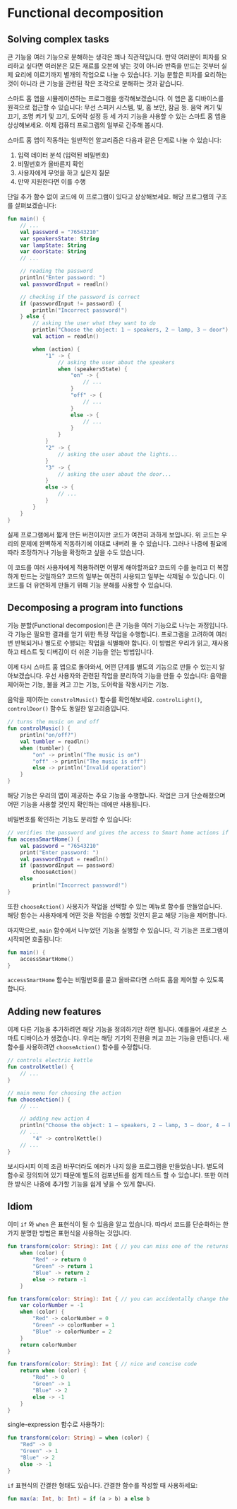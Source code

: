 # Functional decomposition

## Solving complex tasks

큰 기능을 여러 기능으로 분해하는 생각은 꽤나 직관적입니다. 만약 여러분이 피자를 요리하고 싶다면 여러분은 모든 재료를 오븐에 넣는 것이 아니라 반죽을 만드는 것부터 실제 요리에 이르기까지 별개의 작업으로 나눌 수 있습니다. 기능 분할은 피자를 요리하는 것이 아니라 큰 기능을 관련된 작은 조각으로 분해하는 것과 같습니다.

스마트 홈 앱을 시뮬레이션하는 프로그램을 생각해보겠습니다. 이 앱은 홈 디바이스를 원격으로 접근할 수 있습니다: 무선 스피커 시스템, 빛, 홈 보안, 잠금 등. 음악 켜기 및 끄기, 조명 켜기 및 끄기, 도어락 설정 등 세 가지 기능을 사용할 수 있는 스마트 홈 앱을 상상해보세요. 이제 컴퓨터 프로그램의 일부로 간주해 봅시다.

스마트 홈 앱이 작동하는 일반적인 알고리즘은 다음과 같은 단계로 나눌 수 있습니다:

1. 입력 데이터 분석 (입력된 비밀번호)
2. 비밀번호가 올바른지 확인
3. 사용자에게 무엇을 하고 싶은지 질문
4. 만약 지원한다면 이를 수행

단일 추가 함수 없이 코드에 이 프로그램이 있다고 상상해보세요. 해당 프로그램의 구조를 살펴보겠습니다:

```kotlin
fun main() {
    // ...
    val password = "76543210"
    var speakersState: String
    var lampState: String
    var doorState: String
    // ...

    // reading the password
    println("Enter password: ")
    val passwordInput = readln()

    // checking if the password is correct
    if (passwordInput != password) {
        println("Incorrect password!")
    } else {
        // asking the user what they want to do
        println("Choose the object: 1 – speakers, 2 – lamp, 3 – door")
        val action = readln()

        when (action) {
            "1" -> {
                // asking the user about the speakers
                when (speakersState) {
                    "on" -> {
                        // ...
                    }
                    "off" -> {
                        // ...
                    }
                    else -> {
                        // ...
                    }
                }
            }
            "2" -> {
                // asking the user about the lights...
            }
            "3" -> {
                // asking the user about the door...
            }
            else -> {
                // ...
            }
        }
    }
}
```

실제 프로그램에서 짧게 만든 버전이지만 코드가 여전히 과하게 보입니다. 위 코드는 우리의 문제에 완벽하게 작동하기에 이대로 내버려 둘 수 있습니다. 그러나 나중에 필요에 따라 조정하거나 기능을 확정하고 싶을 수도 있습니다.

이 코드를 여러 사용자에게 적용하려면 어떻게 해야할까요? 코드의 수를 늘리고 더 복잡하게 만드는 것일까요? 코드의 일부는 여전히 사용되고 일부는 삭제될 수 있습니다. 이 코드를 더 유연하게 만들기 위해 기능 분해를 사용할 수 있습니다.



## Decomposing a program into functions

기능 분할(Functional decomposion)은 큰 기능을 여러 기능으로 나누는 과정입니다. 각 기능은 필요한 결과를 얻기 위한 특정 작업을 수행합니다. 프로그램을 고려하여 여러 번 반복되거나 별도로 수행되는 작업을 식별해야 합니다. 이 방법은 우리가 읽고, 재사용하고 테스트 및 디버깅이 더 쉬운 기능을 얻는 방법입니다.

이제 다시 스마트 홈 앱으로 돌아와서, 어떤 단계를 별도의 기능으로 만들 수 있는지 알아보겠습니다. 우선 사용자와 관련된 작업을 분리하여 기능을 만들 수 있습니다: 음악을 제어하는 기능, 불을 켜고 끄는 기능, 도어락을 작동시키는 기능.

음악을 제어하는 `constrolMusic()` 함수를 확인해보세요. `controlLight()`, `controlDoor()` 함수도 동일한 알고리즘입니다.

```kotlin
// turns the music on and off
fun controlMusic() {
    println("on/off?")
    val tumbler = readln()
    when (tumbler) {
        "on" -> println("The music is on")
        "off" -> println("The music is off")
        else -> println("Invalid operation")
    }
}
```

해당 기능은 우리의 앱이 제공하는 주요 기능을 수행합니다. 작업은 크게 단순해졌으며 어떤 기능을 사용할 것인지 확인하는 데에만 사용됩니다.

비밀번호를 확인하는 기능도 분리할 수 있습니다:

```kotlin
// verifies the password and gives the access to Smart home actions if the password is correct
fun accessSmartHome() {
    val password = "76543210"
    print("Enter password: ")
    val passwordInput = readln()
    if (passwordInput == password)
        chooseAction()
    else
        println("Incorrect password!")
}
```

또한 `chooseAction()` 사용자가 작업을 선택할 수 있는 메뉴로 함수를 만들었습니다. 해당 함수는 사용자에게 어떤 것을 작업을 수행할 것인지 묻고 해당 기능을 제어합니다.

마지막으로, `main` 함수에서 나누었던 기능을 실행할 수 있습니다, 각 기능은 프로그램이 시작되면 호출됩니다:

```kotlin
fun main() {
    accessSmartHome()
}
```

`accessSmartHome` 함수는 비밀번호를 묻고 올바르다면 스마트 홈을 제어할 수 있도록 합니다.



## Adding new features

이제 다른 기능을 추가하려면 해당 기능을 정의하기만 하면 됩니다. 예를들어 새로운 스마트 디바이스가 생겼습니다. 우리는 해당 기기의 전원을 켜고 끄는 기능을 만듭니다. 새 함수를 사용하려면 `chooseAction()` 함수를 수정합니다.

```kotlin
// controls electric kettle
fun controlKettle() {
    // ...
}

// main menu for choosing the action
fun chooseAction() {
    // ...

    // adding new action 4
    println("Choose the object: 1 – speakers, 2 – lamp, 3 – door, 4 – kettle")
    // ...
        "4" -> controlKettle()
    // ...
}
```

보시다시피 이제 조금 바꾸더라도 에러가 나지 않을 프로그램을 만들었습니다. 별도의 함수로 정의되어 있기 때문에 별도의 컴포넌트를 쉽게 테스트 할 수 있습니다. 또한 이러한 방식은 나중에 추가할 기능을 쉽게 넣을 수 있게 합니다.



## Idiom

이미 `if` 와 `when` 은 표현식이 될 수 있음을 알고 있습니다. 따라서 코드를 단순화하는 한 가지 분명한 방법은 표현식을 사용하는 것입니다. 

```kotlin
fun transform(color: String): Int { // you can miss one of the returns
    when (color) {
        "Red" -> return 0
        "Green" -> return 1
        "Blue" -> return 2
        else -> return -1    
    }

fun transform(color: String): Int { // you can accidentally change the variable `colorNumber` 
    var colorNumber = -1
    when (color) {
        "Red" -> colorNumber = 0
        "Green" -> colorNumber = 1
        "Blue" -> colorNumber = 2
    }
    return colorNumber
}

fun transform(color: String): Int { // nice and concise code
    return when (color) {
        "Red" -> 0
        "Green" -> 1
        "Blue" -> 2
        else -> -1    
    }
}
```

single-expression 함수로 사용하기:

```kotlin
fun transform(color: String) = when (color) {
    "Red" -> 0
    "Green" -> 1
    "Blue" -> 2
    else -> -1    
}
```

`if` 표현식의 간결한 형태도 있습니다. 간결한 함수를 작성할 때 사용하세요:

```kotlin
fun max(a: Int, b: Int) = if (a > b) a else b
```
